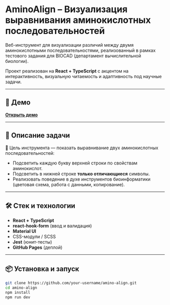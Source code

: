 # AminoAlign – Визуализация выравнивания аминокислотных последовательностей

Веб-инструмент для визуализации различий между двумя аминокислотными последовательностями, реализованный в рамках тестового задания для BIOCAD (департамент вычислительной биологии).

Проект реализован на **React + TypeScript** с акцентом на интерактивность, визуальную читаемость и адаптивность под научные задачи.

---

## 🚀 Демо

**[Открыть демо](https://ivan-ust402.github.io/biocad-amino-aligner/)**

---

## 🧬 Описание задачи

🔬 Цель инструмента — показать выравнивание двух аминокислотных последовательностей:

- Подсветить каждую букву верхней строки по свойствам аминокислот.
- Подсветить в нижней строке **только отличающиеся** символы.
- Реализовать поведение в духе инструментов биоинформатики (цветовая схема, работа с данными, копирование).

---

## 🛠 Стек и технологии

- **React + TypeScript**
- **react-hook-form** (ввод и валидация)
- **Material UI** 
- CSS-модули / SCSS
- **Jest** (юнит-тесты)
- **GitHub Pages** (деплой)

---

## 📦 Установка и запуск

```bash
git clone https://github.com/your-username/amino-align.git
cd amino-align
npm install
npm run dev